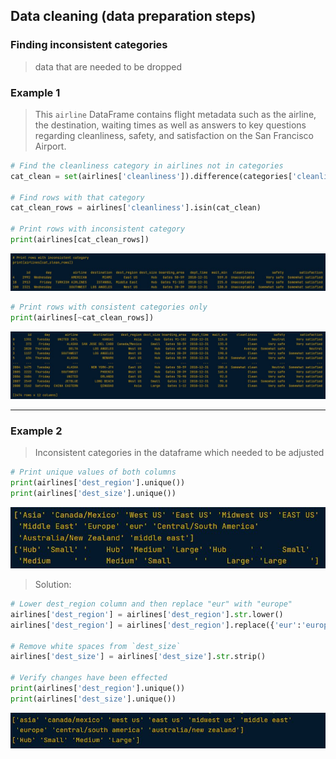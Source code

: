 ## Data cleaning (data preparation steps)

### Finding inconsistent categories
> data that are needed to be dropped

### Example 1
> This `airline` DataFrame contains flight metadata such as the airline, the destination, waiting times as well as answers to key questions regarding cleanliness, safety, and satisfaction on the San Francisco Airport.

```python
# Find the cleanliness category in airlines not in categories
cat_clean = set(airlines['cleanliness']).difference(categories['cleanliness'])

# Find rows with that category
cat_clean_rows = airlines['cleanliness'].isin(cat_clean)

# Print rows with inconsistent category
print(airlines[cat_clean_rows])
```

<img src="1a.JPG" width="700">


```python
# Print rows with consistent categories only
print(airlines[~cat_clean_rows])
```

<img src="1b.JPG" width="700">

---

### Example 2
> Inconsistent categories in the dataframe which needed to be adjusted

```python
# Print unique values of both columns
print(airlines['dest_region'].unique())
print(airlines['dest_size'].unique())
```

<img src="2a1.JPG" width="700">

> Solution:

```python
# Lower dest_region column and then replace "eur" with "europe"
airlines['dest_region'] = airlines['dest_region'].str.lower() 
airlines['dest_region'] = airlines['dest_region'].replace({'eur':'europe'})

# Remove white spaces from `dest_size`
airlines['dest_size'] = airlines['dest_size'].str.strip()

# Verify changes have been effected
print(airlines['dest_region'].unique())
print(airlines['dest_size'].unique())
```

<img src="2b.JPG" width="700">












